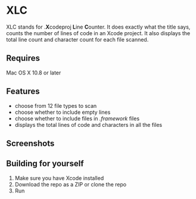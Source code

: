 # XLC
XLC stands for .**X**codeproj **L**ine **C**ounter. It does exactly what the title says, counts the number of lines of code in an Xcode project. It also displays the total line count and character count for each file scanned.

## Requires
Mac OS X 10.8 or later

## Features
- choose from 12 file types to scan
- choose whether to include empty lines
- choose whether to include files in *.framework* files
- displays the total lines of code and characters in all the files

## Screenshots

## Building for yourself
1. Make sure you have Xcode installed
2. Download the repo as a ZIP or clone the repo
3. Run

